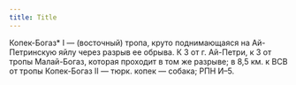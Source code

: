 ```yaml
---
title: Title
---
```


Копек-Богаз* I — (восточный) тропа, круто поднимающаяся на Ай-Петринскую яйлу
через разрыв ее обрыва. К З от г. Ай-Петри, к З от тропы Малай-Богаз, которая
проходит в том же разрыве; в 8,5 км. к ВСВ от тропы Копек-Богаз II — тюрк. копек
— собака; РПН И–5.
